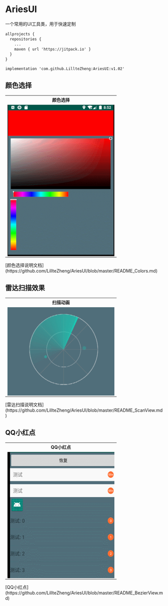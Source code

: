 # AriesUI
一个常用的UI工具类，用于快速定制

```
allprojects {
  repositories {
    ...
    maven { url 'https://jitpack.io' }
  }
}
```
```
implementation 'com.github.LillteZheng:AriesUI:v1.02'
```
## 颜色选择
<table  align="center">
 <tr>
    <th>颜色选择</th>
  </tr>
   <tr>
    <td><a href="url"><img src="https://github.com/LillteZheng/AriesUI/raw/master/gif/colors.gif" align="left" height="480" width="340"></a></td>
  </tr>

</table>
[颜色选择说明文档](https://github.com/LillteZheng/AriesUI/blob/master/README_Colors.md)

## 雷达扫描效果
<table  align="center">
 <tr>
    <th>扫描动画</th>
  </tr>
   <tr>
     <td><a href="url"><img src="https://github.com/LillteZheng/AriesUI/raw/master/gif/scanview.gif" align="left" height="280" width="340"></a></td>
  </tr>

</table>
[雷达扫描说明文档](https://github.com/LillteZheng/AriesUI/blob/master/README_ScanView.md)

## QQ小红点
<table  align="center">
 <tr>
    <th>QQ小红点</th>
  </tr>
   <tr>
     <td><a href="url"><img src="https://github.com/LillteZheng/AriesUI/raw/master/gif/qqpoint.gif" align="left" height="400" width="340"></a></td>
  </tr>

</table>
[QQ小红点](https://github.com/LillteZheng/AriesUI/blob/master/README_BezierView.md)
